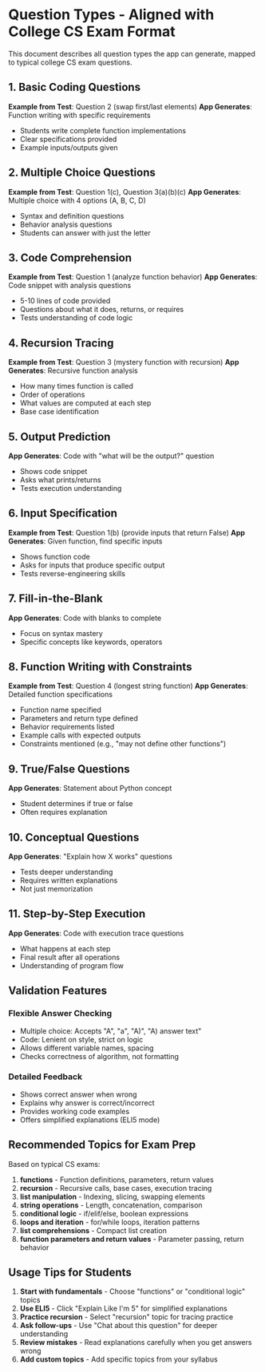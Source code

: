 # Question Types - Aligned with College CS Exam Format

This document describes all question types the app can generate, mapped to typical college CS exam questions.

## 1. Basic Coding Questions
**Example from Test**: Question 2 (swap first/last elements)
**App Generates**: Function writing with specific requirements
- Students write complete function implementations
- Clear specifications provided
- Example inputs/outputs given

## 2. Multiple Choice Questions
**Example from Test**: Question 1(c), Question 3(a)(b)(c)
**App Generates**: Multiple choice with 4 options (A, B, C, D)
- Syntax and definition questions
- Behavior analysis questions
- Students can answer with just the letter

## 3. Code Comprehension
**Example from Test**: Question 1 (analyze function behavior)
**App Generates**: Code snippet with analysis questions
- 5-10 lines of code provided
- Questions about what it does, returns, or requires
- Tests understanding of code logic

## 4. Recursion Tracing
**Example from Test**: Question 3 (mystery function with recursion)
**App Generates**: Recursive function analysis
- How many times function is called
- Order of operations
- What values are computed at each step
- Base case identification

## 5. Output Prediction
**App Generates**: Code with "what will be the output?" question
- Shows code snippet
- Asks what prints/returns
- Tests execution understanding

## 6. Input Specification
**Example from Test**: Question 1(b) (provide inputs that return False)
**App Generates**: Given function, find specific inputs
- Shows function code
- Asks for inputs that produce specific output
- Tests reverse-engineering skills

## 7. Fill-in-the-Blank
**App Generates**: Code with blanks to complete
- Focus on syntax mastery
- Specific concepts like keywords, operators

## 8. Function Writing with Constraints
**Example from Test**: Question 4 (longest string function)
**App Generates**: Detailed function specifications
- Function name specified
- Parameters and return type defined
- Behavior requirements listed
- Example calls with expected outputs
- Constraints mentioned (e.g., "may not define other functions")

## 9. True/False Questions
**App Generates**: Statement about Python concept
- Student determines if true or false
- Often requires explanation

## 10. Conceptual Questions
**App Generates**: "Explain how X works" questions
- Tests deeper understanding
- Requires written explanations
- Not just memorization

## 11. Step-by-Step Execution
**App Generates**: Code with execution trace questions
- What happens at each step
- Final result after all operations
- Understanding of program flow

## Validation Features

### Flexible Answer Checking
- Multiple choice: Accepts "A", "a", "A)", "A) answer text"
- Code: Lenient on style, strict on logic
- Allows different variable names, spacing
- Checks correctness of algorithm, not formatting

### Detailed Feedback
- Shows correct answer when wrong
- Explains why answer is correct/incorrect
- Provides working code examples
- Offers simplified explanations (ELI5 mode)

## Recommended Topics for Exam Prep

Based on typical CS exams:
1. **functions** - Function definitions, parameters, return values
2. **recursion** - Recursive calls, base cases, execution tracing
3. **list manipulation** - Indexing, slicing, swapping elements
4. **string operations** - Length, concatenation, comparison
5. **conditional logic** - if/elif/else, boolean expressions
6. **loops and iteration** - for/while loops, iteration patterns
7. **list comprehensions** - Compact list creation
8. **function parameters and return values** - Parameter passing, return behavior

## Usage Tips for Students

1. **Start with fundamentals** - Choose "functions" or "conditional logic" topics
2. **Use ELI5** - Click "Explain Like I'm 5" for simplified explanations
3. **Practice recursion** - Select "recursion" topic for tracing practice
4. **Ask follow-ups** - Use "Chat about this question" for deeper understanding
5. **Review mistakes** - Read explanations carefully when you get answers wrong
6. **Add custom topics** - Add specific topics from your syllabus
